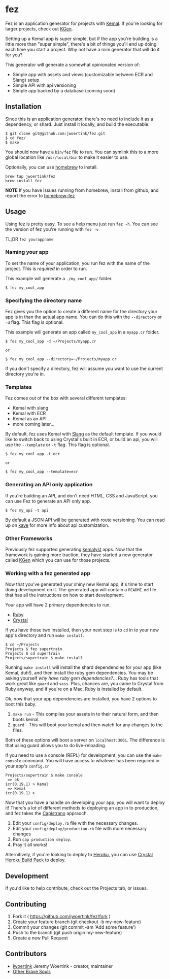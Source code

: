 # fez

Fez is an application generator for projects with [Kemal](http://kemalcr.com/). If you're looking for larger projects, check out [KGen](https://github.com/TechMagister/kemalyst-generator).

Setting up a Kemal app is super simple, but if the app you're building is a little more than "super simple", there's a bit of things you'll end up doing each time you start a project. Why not have a mini generator that will do it for you?

This generator will generate a somewhat opinionated version of:

* Simple app with assets and views (customizable between ECR and Slang) setup
* Simple API with api versioning
* Simple app backed by a database (coming soon)

## Installation

Since this is an application generator, there's no need to include it as a dependency, or shard. Just install it locally, and build the executable.

```text
$ git clone git@github.com:jwoertink/fez.git
$ cd fez/
$ make
```
You should now have a `bin/fez` file to run. You can symlink this to a more global location like `/usr/local/bin` to make it easier to use.

Optionally, you can use [homebrew](http://brew.sh) to install. 

```text
brew tap jwoertink/fez
brew install fez
```

**NOTE** If you have issues running from homebrew, install from github, and report the error to [homebrew-fez](https://github.com/jwoertink/homebrew-fez)

## Usage

Using fez is pretty easy. To see a help menu just run `fez -h`. You can see the version of fez you're running with `fez -v`

TL;DR `fez yourappname`

### Naming your app

To set the name of your application, you run fez with the name of the project. This is *required* in order to run. 

This example will generate a `./my_cool_app/` folder.
```text
$ fez my_cool_app
```

### Specifying the directory name

Fez gives you the option to create a different name for the directory your app is in than the actual app name. You can do this with the `--directory` or `-d` flag. This flag is optional.

This example will generate an app called `my_cool_app` in a `myapp.cr` folder.

```text
$ fez my_cool_app -d ~/Projects/myapp.cr 

or

$ fez my_cool_app --directory=~/Projects/myapp.cr
```

If you don't specify a directory, fez will assume you want to use the current directory you're in.

### Templates

Fez comes out of the box with several different templates:
* Kemal with slang
* Kemal with ECR
* Kemal as an API
* more coming later...

By default, fez uses Kemal with [Slang](https://github.com/jeromegn/slang) as the default template. If you would like to switch back to using Crystal's built in ECR, or build an api, you will use the `--template` or `-t` flag. This flag is optional.

```text
$ fez my_cool_app -t ecr

or

$ fez my_cool_app --template=ecr
```

### Generating an API only application

If you're building an API, and don't need HTML, CSS and JavaScript, you can use Fez to generate an API only app.

```text
$ fez my_api -t api
```

By default a JSON API will be generated with route versioning. You can read up on [kave](https://github.com/jwoertink/kave) for more info about api customization.

### Other Frameworks

Previously fez supported generating [kemalyst](https://github.com/drujensen/kemalyst) apps. Now that the framework is gaining more traction, they have started a new generator called [KGen](https://github.com/TechMagister/kemalyst-generator) which you can use for those projects.


### Working with a fez generated app

Now that you've generated your shiny new Kemal app, it's time to start doing development on it. The generated app will contain a `README.md` file that has all the instructions on how to start development.

Your app will have 2 primary dependencies to run.
* [Ruby](https://www.ruby-lang.org/)
* [Crystal](https://crystal-lang.org/)

If you have those two installed, then your next step is to `cd` in to your new app's directory and run `make install`.

```text
$ cd ~/Projects
Projects $ fez supertrain
Projects $ cd supertrain
Projects/supertrain $ make install
```

Running `make install` will install the shard dependencies for your app (like Kemal, duh!), and then install the ruby gem dependencies. You may be asking yourself _why have ruby gem dependencies?_... Ruby has tools that work great like `guard` and `sass`. Plus, chances are, you came to Crystal from Ruby anyway, and if you're on a Mac, Ruby is installed by default.

Ok, now that your app dependencies are installed, you have 2 options to boot this baby.

1. `make run` - This compiles your assets in to their natural form, and then boots kemal.
2. `guard` - This will boot your kemal and then watch for any changes to the files.

Both of these options will boot a server on `localhost:3001`. The difference is that using guard allows you to do live-reloading.

If you need to use a console (REPL) for development, you can use the `make console` command. You will have access to whatever has been required in your app's `config.cr`

```text
Projects/supertrain $ make console
 => ok
icr(0.19.1) > Kemal
 => Kemal
icr(0.19.1) >
```

Now that you have a handle on developing your app, you will want to deploy it! There's a lot of different methods to deploying an app in to production, and fez takes the [Capistrano](http://capistranorb.com/) appraoch.

1. Edit your `config/deploy.rb` file with the necessary changes.
2. Edit your `config/deploy/production.rb` file with more necessary changes
3. Run `cap production deploy`. 
4. Pray it all works!

Alternitively, if you're looking to deploy to [Heroku](https://www.heroku.com/), you can use [Crystal Heroku Build Pack](https://github.com/crystal-lang/heroku-buildpack-crystal/) to deploy.

## Development

If you'd like to help contribute, check out the Projects tab, or issues.


## Contributing

1. Fork it ( https://github.com/jwoertink/fez/fork )
2. Create your feature branch (git checkout -b my-new-feature)
3. Commit your changes (git commit -am 'Add some feature')
4. Push to the branch (git push origin my-new-feature)
5. Create a new Pull Request

## Contributors

- [jwoertink](https://github.com/jwoertink) Jeremy Woertink - creator, maintainer
- [Other Brave Souls](https://github.com/jwoertink/fez/graphs/contributors)

